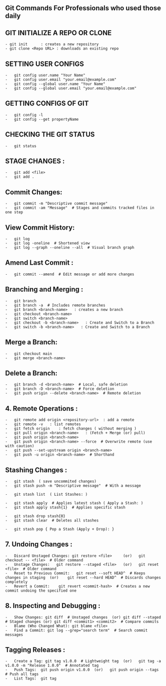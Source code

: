 ## Git Commands For Professionals who used those daily

## GIT INITIALIZE A REPO OR CLONE

    - git init      : creates a new repository
    - git clone <Repo URL> : downloads an existing repo

## SETTING USER CONFIGS

    -   git config user.name "Your Name"
    -   git config user.email "your.email@example.com"
    -   git config --global user.name "Your Name"
    -   git config --global user.email "your.email@example.com"

## GETTING CONFIGS OF GIT   

    -   git config -l
    -   git config --get propertyName

## CHECKING THE GIT STATUS

    -   git status

## STAGE CHANGES :

    -   git add <file>
    -   git add .

## Commit Changes:

    -   git commit -m "Descriptive commit message"
    -   git commit -am "Message"  # Stages and commits tracked files in one step

## View Commit History:

    -   git log
    -   git log -oneline  # Shortened view
    -   git log --graph --oneline --all  # Visual branch graph

## Amend Last Commit :

    -   git commit --amend  # Edit message or add more changes

## Branching and Merging :

    -   git branch
    -   git branch -a  # Includes remote branches
    -   git branch <branch-name>   : creates a new branch 
    -   git checkout <branch-name>
    -   git switch <branch-name>
    -   git checkout -b <branch-name>   : Create and Switch to a Branch
    -   git switch -b <branch-name>   : Create and Switch to a Branch

## Merge a Branch:

    -   git checkout main
    -   git merge <branch-name>
    
## Delete a Branch:

    -   git branch -d <branch-name>  # Local, safe deletion
    -   git branch -D <branch-name>  # Force deletion
    -   git push origin --delete <branch-name>  # Remote deletion


## 4. Remote Operations :

    -   git remote add origin <repository-url>  : add a remote
    -   git remote -v   : list remotes
    -   git fetch origin    : fetch changes ( without merging )
    -   git pull origin <branch-name>   : (Fetch + Merge (or) pull)
    -   git push origin <branch-name>
    -   git push origin <branch-name> --force  # Overwrite remote (use with caution)
    -   git push --set-upstream origin <branch-name>
    -   git push -u origin <branch-name>  # Shorthand

## Stashing Changes :

    -   git stash  ( save uncommited changes)
    -   git stash push -m "Descriptive message"  # With a message 

    -   git stash list  ( List Stashes: )

    -   git stash apply  # Applies latest stash ( Apply a Stash: )
    -   git stash apply stash{1}  # Applies specific stash

    -   git stash drop stash{0}
    -   git stash clear  # Deletes all stashes

    -   git stash pop { Pop a Stash (Apply + Drop): }

## 7. Undoing Changes :

    -   Discard Unstaged Changes: git restore <file>     (or)   git checkout -- <file>  # Older command
    -   Unstage Changes:   git restore --staged <file>   (or)   git reset <file>  # Older command
    -   Reset to Previous Commit:   git reset --soft HEAD^  # Keeps changes in staging  (or)    git reset --hard HEAD^  # Discards changes completely
    -   Revert a Commit:    git revert <commit-hash>  # Creates a new commit undoing the specified one

## 8. Inspecting and Debugging :

    -   Show Changes: git diff  # Unstaged changes  (or) git diff --staged  # Staged changes (or) git diff <commit1> <commit2>  # Compare commits
    -   Blame (Who Changed What): git blame <file>
    -   Find a Commit: git log --grep="search term"  # Search commit messages

## Tagging Releases :

    -   Create a Tag: git tag v1.0.0  # Lightweight tag  (or)   git tag -a v1.0.0 -m "Release 1.0.0"  # Annotated tag
    -   Push Tags:  git push origin v1.0.0  (or)   git push origin --tags  # Push all tags 
    -   List Tags:  git tag
